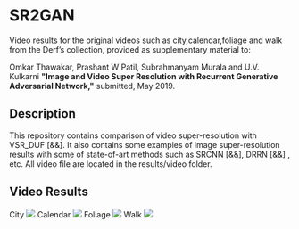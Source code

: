 # SR2GAN
Video results for the original videos such as city,calendar,foliage and walk from the Derf’s collection, provided as supplementary material to:

Omkar Thawakar, Prashant W Patil, Subrahmanyam Murala and U.V. Kulkarni **"Image and Video Super Resolution with Recurrent Generative Adversarial Network,"** submitted, May 2019.

## Description
This repository contains comparison of video super-resolution with VSR_DUF [&&]. It also contains some examples of image super-resolution results with some of state-of-art methods such as SRCNN [&&], DRRN [&&] , etc. All video file are located in the results/video folder. 

## Video Results
City
![](results/videos/city.gif)
Calendar
![](results/videos/calendar.gif)
Foliage
![](results/videos/foliage.gif)
Walk
![](results/videos/walk.gif)

